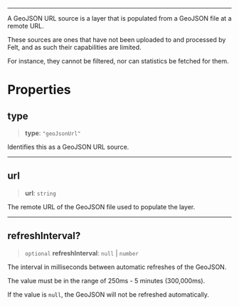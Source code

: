 ***

A GeoJSON URL source is a layer that is populated from a GeoJSON file at a remote URL.

These sources are ones that have not been uploaded to and processed by Felt, and as such
their capabilities are limited.

For instance, they cannot be filtered, nor can statistics be fetched for them.

# Properties

## type

> **type**: `"geoJsonUrl"`

Identifies this as a GeoJSON URL source.

***

## url

> **url**: `string`

The remote URL of the GeoJSON file used to populate the layer.

***

## refreshInterval?

> `optional` **refreshInterval**: `null` | `number`

The interval in milliseconds between automatic refreshes of the GeoJSON.

The value must be in the range of 250ms - 5 minutes (300,000ms).

If the value is `null`, the GeoJSON will not be refreshed automatically.
